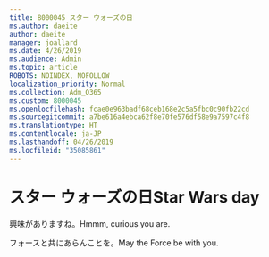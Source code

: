 ```yaml
---
title: 8000045 スター ウォーズの日
ms.author: daeite
author: daeite
manager: joallard
ms.date: 4/26/2019
ms.audience: Admin
ms.topic: article
ROBOTS: NOINDEX, NOFOLLOW
localization_priority: Normal
ms.collection: Adm_O365
ms.custom: 8000045
ms.openlocfilehash: fcae0e963badf68ceb168e2c5a5fbc0c90fb22cd
ms.sourcegitcommit: a7be616a4ebca62f8e70fe576df58e9a7597c4f8
ms.translationtype: HT
ms.contentlocale: ja-JP
ms.lasthandoff: 04/26/2019
ms.locfileid: "35085861"
---
```

# <a name="star-wars-day"></a><span data-ttu-id="1b497-102">スター ウォーズの日</span><span class="sxs-lookup"><span data-stu-id="1b497-102">Star Wars day</span></span>

<span data-ttu-id="1b497-103">興味がありますね。</span><span class="sxs-lookup"><span data-stu-id="1b497-103">Hmmm, curious you are.</span></span>

<span data-ttu-id="1b497-104">フォースと共にあらんことを。</span><span class="sxs-lookup"><span data-stu-id="1b497-104">May the Force be with you.</span></span>